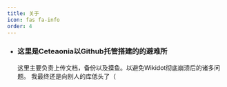 ```yaml
---
title: 关于
icon: fas fa-info
order: 4
---
```

- ### 这里是Ceteaonia以Github托管搭建的的避难所
   
   这里主要负责上传文档，备份以及摸鱼。以避免Wikidot彻底崩溃后的诸多问题。
   我最终还是向别人的库低头了（
 
